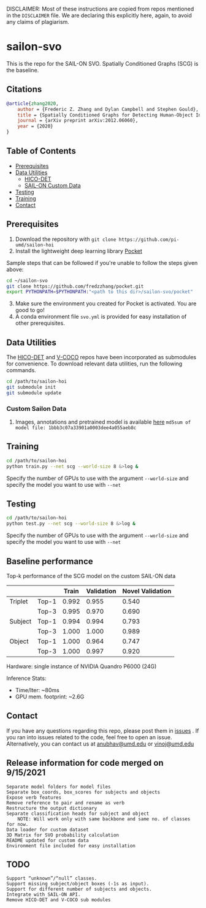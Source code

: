 DISCLAIMER: Most of these instructions are copied from repos mentioned in the `DISCLAIMER` file. We are declaring this
explicitly here, again, to avoid any claims of plagiarism.

# sailon-svo

This is the repo for the SAIL-ON SVO. Spatially Conditioned Graphs (SCG) is the baseline. 

## Citations

```bibtex
@article{zhang2020,
	author = {Frederic Z. Zhang and Dylan Campbell and Stephen Gould},
	title = {Spatially Conditioned Graphs for Detecting Human-Object Interactions},
	journal = {arXiv preprint arXiv:2012.06060},
	year = {2020}
}
```

## Table of Contents

- [Prerequisites](#prerequisites)
- [Data Utilities](#data-utilities)
    * [HICO-DET](#hico-det)
    * [SAIL-ON Custom Data](#custom-sailon-data)
- [Testing](#testing)
- [Training](#training)
- [Contact](#contact)

## Prerequisites

1. Download the repository with `git clone https://github.com/pi-umd/sailon-hoi`
2. Install the lightweight deep learning library [Pocket](https://github.com/fredzzhang/pocket)

Sample steps that can be followed if you're unable to follow the steps given above:
```bash
cd ~/sailon-svo
git clone https://github.com/fredzzhang/pocket.git
export PYTHONPATH=$PYTHONPATH:"<path to this dir>/sailon-svo/pocket"
```
3. Make sure the environment you created for Pocket is activated. You are good to go!
4. A conda environment file `svo.yml` is provided for easy installation of other prerequisites.

## Data Utilities

The [HICO-DET](https://github.com/pi-umd/hicodet) and [V-COCO](https://github.com/pi-umd/vcoco) repos have been
incorporated as submodules for convenience. To download relevant data utilities, run the following commands.

```bash
cd /path/to/sailon-hoi
git submodule init
git submodule update
```
### Custom Sailon Data

1. Images, annotations and pretrained model is available [here](https://drive.google.com/drive/u/1/folders/18sp-dXGFyIfOH2K3ZZVfDLAna_rCEcn9)
```md5sum of model file: 1bbb3c07a33901a0003dee4a055aeb8c```

## Training

```bash
cd /path/to/sailon-hoi
python train.py --net scg --world-size 8 &>log &
```

Specify the number of GPUs to use with the argument `--world-size` and specify the model you want to use with `--net`

## Testing

```bash
cd /path/to/sailon-hoi
python test.py --net scg --world-size 8 &>log &
```

Specify the number of GPUs to use with the argument `--world-size` and specify the model you want to use with `--net`

## Baseline performance

Top-k performance of the SCG model on the custom SAIL-ON data

|         |       | Train | Validation | Novel Validation |
|---------|-------|-------|------------|------------------|
| Triplet | Top-1 | 0.992 | 0.955      | 0.540            |
|         | Top-3 | 0.995 | 0.970      | 0.690            |
| Subject | Top-1 | 0.994 | 0.994      | 0.793            |
|         | Top-3 | 1.000 | 1.000      | 0.989            |
| Object  | Top-1 | 1.000 | 0.964      | 0.747            |
|         | Top-3 | 1.000 | 0.997      | 0.920            |

Hardware: single instance of NVIDIA Quandro P6000 (24G)

Inference Stats:
* Time/Iter: ~80ms
* GPU mem. footprint: ~2.6G


## Contact

If you have any questions regarding this repo, please post them in [issues](https://github.com/pi-umd/sailon-hoi/issues)
. If you ran into issues related to the code, feel free to open an issue. Alternatively, you can contact us at
anubhav@umd.edu or vinoj@umd.edu

## Release information for code merged on 9/15/2021

    Separate model folders for model files
    Separate box_coords, box_scores for subjects and objects
    Expose verb features
    Remove reference to pair and rename as verb
    Restructure the output dictionary
    Separate classification heads for subject and object
        NOTE: Will work only with same backbone and same no. of classes for now.
    Data loader for custom dataset
    3D Matrix for SVO probability calculation
    README updated for custom data
    Environment file included for easy installation


## TODO
    Support “unknown”/“null” classes. 
    Support missing subject/object boxes (-1s as input). 
    Support for different number of subjects and objects. 
    Integrate with SAIL-ON API.
    Remove HICO-DET and V-COCO sub modules
